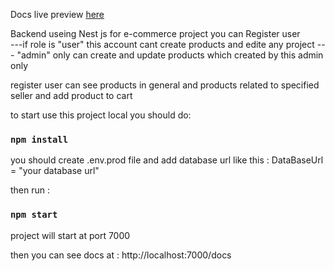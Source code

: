 Docs live preview [here](https://amr-ecommerce.herokuapp.com/docs/#/)


Backend useing Nest js  for e-commerce project 
you can Register user 
<br />
---if role is "user" this account cant create products and edite any project
--- "admin" only can create and update products which created by this admin only 

register user can  see products in general and products related to specified seller and add product to cart

to start use this project local you should do: 

### `npm install`

you should create .env.prod file and add database url like this : 
DataBaseUrl = "your database url"

then run :
### `npm start`

project will start at port 7000

then you can see docs at : http://localhost:7000/docs
